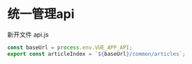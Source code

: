 # 统一管理api

新开文件 api.js

```js
const baseUrl = process.env.VUE_APP_API;
export const articleIndex = `${baseUrl}/common/articles`;
```
